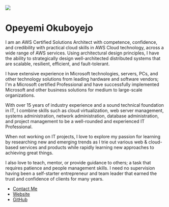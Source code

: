 ![](https://avatars.githubusercontent.com/u/135651560)

# Opeyemi Okuboyejo

I am an AWS Certified Solutions Architect with competence, confidence, and credibility with practical cloud skills in AWS Cloud technology, across a wide range of AWS services. Using architectural design principles, I have the ability to strategically design well-architected distributed systems that are scalable, resilient, efficient, and fault-tolerant.

I have extensive experience in Microsoft technologies, servers, PCs, and other technology solutions from leading hardware and software vendors; I'm a Microsoft certified Professional and have successfully implemented Microsoft and other business solutions for medium to large-scale organizations. 

With over 15 years of industry experience and a sound technical foundation in IT, I combine skills such as cloud virtualization, web server management, systems administration, network administration, database administration, and project management to be a well-rounded and experienced IT Professional. 

When not working on IT projects, I love to explore my passion for learning by researching new and emerging trends as I trie out various web & cloud-based services and products while rapidly learning new approaches to achieving great things. 

I also love to teach, mentor, or provide guidance to others; a task that requires patience and people management skills. I need no supervision having been a self-starter entrepreneur and team leader that earned the trust and confidence of clients for many years.

* [Contact Me](https://www.linkedin.com/in/opeyemi-okuboyejo/)  
* [Website](opeyemitechpro.github.io)
* [GitHub](https://github.com/opeyemitechpro)
